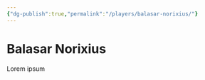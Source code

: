 ```yaml
---
{"dg-publish":true,"permalink":"/players/balasar-norixius/"}
---
```


# Balasar Norixius

Lorem ipsum